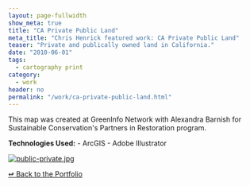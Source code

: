 ```yaml
---
layout: page-fullwidth
show_meta: true
title: "CA Private Public Land"
meta_title: "Chris Henrick featured work: CA Private Public Land"
teaser: "Private and publically owned land in California."
date: "2010-06-01"
tags:
  - cartography print 
category:
  - work
header: no
permalink: "/work/ca-private-public-land.html"
---
```



This map was created at GreenInfo Network with Alexandra Barnish for Sustainable Conservation's Partners in Restoration program.

<strong>Technologies Used:</strong>  - ArcGIS  - Adobe Illustrator 


  <a href="{{site.url}}{{site.baseurl}}/images/public-private.jpg" target="_blank">
    <img class="portfolio" src="{{site.url}}{{site.baseurl}}/images/public-private.jpg" alt="public-private.jpg">
  </a>



[<span class="back-arrow">&#8619;</span> Back to the Portfolio](/work/)
